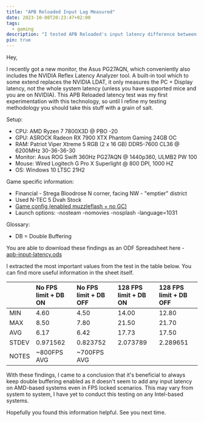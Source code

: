 ```yaml
---
title: "APB Reloaded Input Lag Measured"
date: 2023-10-08T20:23:47+02:00
tags:
  - gaming
description: "I tested APB Reloaded's input latency difference between double buffering ON and OFF."
pin: true
---
```


Hey,

I recently got a new monitor, the Asus PG27AQN, which conveniently also includes the NVIDIA Reflex Latency Analyzer tool. A built-in tool which to some extend replaces the NVIDIA LDAT, it only measures the PC + Display latency, not the whole system latency (unless you have supported mice and you are on NVIDIA). This APB Reloaded latency test was my first experimentation with this technology, so until I refine my testing methodology you should take this stuff with a grain of salt. 

Setup:
- CPU: AMD Ryzen 7 7800X3D @ PBO -20
- GPU: ASROCK Radeon RX 7900 XTX Phantom Gaming 24GB OC
- RAM: Patriot Viper Xtreme 5 RGB (2 x 16 GB) DDR5-7600 CL36 @ 6200MHz 30-36-36-30
- Monitor: Asus ROG Swift 360Hz PG27AQN @ 1440p360, ULMB2 PW 100
- Mouse: Wired Logitech G Pro X Superlight @ 800 DPI, 1000 HZ
- OS: Windows 10 LTSC 21H2

Game specific information:
- Financial - Strega Bloodrose N corner, facing NW - "emptier" district
- Used N-TEC 5 Dvah Stock
- [Game config (enabled muzzleflash + no GC)](https://github.com/xaizone/apb-reloaded)
- Launch options: -nosteam -nomovies -nosplash -language=1031

Glossary:
- DB = Double Buffering

You are able to download these findings as an ODF Spreadsheet here - [apb-input-latency.ods](/doc/apb-input-latency.ods)

I extracted the most important values from the test in the table below. You can find more useful information in the sheet itself.

|     |No FPS limit + DB ON|No FPS limit + DB OFF |128 FPS limit + DB ON |128 FPS limit + DB OFF |
|:----|:-------------------|:---------------------|:---------------------|:----------------------|
|MIN  |4.60                |4.50                  |14.00                 |12.80                  |
|MAX  |8.50                |7.80                  |21.50                 |21.70                  |
|AVG  |6.17                |6.42                  |17.73                 |17.50                  |
|STDEV|0.971562            |0.823752              |2.073789              |2.289651               |
|NOTES|~800FPS AVG         |~700FPS AVG|

With these findings, I came to a conclusion that it's beneficial to always keep double buffering enabled as it doesn't seem to add any input latency on AMD-based systems even in FPS locked scenarios. This may vary from system to system, I have yet to conduct this testing on any Intel-based systems.

Hopefully you found this information helpful. See you next time.